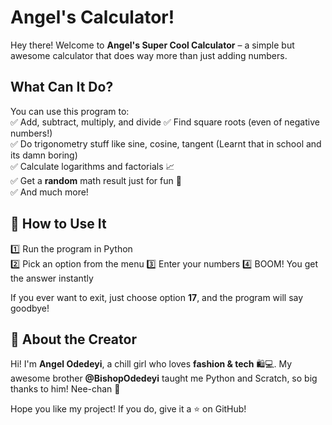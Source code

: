 # Angel's Calculator! 

Hey there! Welcome to **Angel's Super Cool Calculator** – a simple but awesome calculator that does way more than just adding numbers. 

## What Can It Do?  
You can use this program to:  
✅ Add, subtract, multiply, and divide 
✅ Find square roots (even of negative numbers!)  
✅ Do trigonometry stuff like sine, cosine, tangent (Learnt that in school and its damn boring)  
✅ Calculate logarithms and factorials 📈  
✅ Get a **random** math result just for fun 🎲  
✅ And much more!  

## 🚀 How to Use It  
1️⃣ Run the program in Python   
2️⃣ Pick an option from the menu 
3️⃣ Enter your numbers 
4️⃣ BOOM! You get the answer instantly   

If you ever want to exit, just choose option **17**, and the program will say goodbye!   

## 🎀 About the Creator  
Hi! I'm **Angel Odedeyi**, a chill girl who loves **fashion & tech** 🛍️💻. My awesome brother **@BishopOdedeyi** taught me Python and Scratch, so big thanks to him! Nee-chan 🥰

Hope you like my project! If you do, give it a ⭐ on GitHub! 
